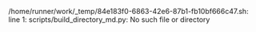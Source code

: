 /home/runner/work/_temp/84e183f0-6863-42e6-87b1-fb10bf666c47.sh: line 1: scripts/build_directory_md.py: No such file or directory
